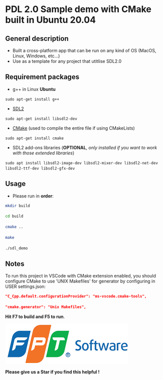 # PDL 2.0 Sample demo with CMake built in Ubuntu 20.04

## General description
  * Built a cross-platform app that can be run on any kind of OS (MacOS, Linux, Windows, etc...)
  * Use as a template for any project that utitlise SDL2.0

## Requirement packages
* g++ in Linux **Ubuntu** 

`sudo apt-get install g++`

* [SDL2][]

`sudo apt-get install libsdl2-dev`

* [CMake][] (used to compile the entire file if using CMakeLists)

`sudo apt-get install cmake`

* SDL2 add-ons libraries (**OPTIONAL**, *only installed if you want to work with those extended libraries*)

`sudo apt install libsdl2-image-dev libsdl2-mixer-dev libsdl2-net-dev libsdl2-ttf-dev libsdl2-gfx-dev`

 
## Usage

* Please run in **order**:

```sh
mkdir build

cd build

cmake ..

make

./sdl_demo
```

## Notes

To run this project in VSCode with CMake extension enabled, you should configure CMake to use 'UNIX Makefiles'
for generator by configuring in USER settings.json:

```json
"C_Cpp.default.configurationProvider": "ms-vscode.cmake-tools",

"cmake.generator": "Unix Makefiles",

```
**Hit F7 to build and F5 to run**. 

![](https://github.com/lenhatquang2512/sdl2_music_project/blob/main/img/fso.png)

<!-- ![](https://github.com/lenhatquang2512/fso_training_CPP_Code_test/blob/master/img/fso.png) -->

**Please give us a Star if you find this helpful !**

[CMake]: https://cmake.org
[SDL2]: https://www.libsdl.org